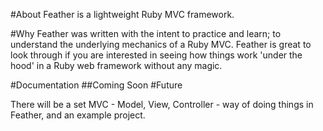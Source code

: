 #About
Feather is a lightweight Ruby MVC framework.

#Why
Feather was written with the intent to practice and learn; to understand the underlying mechanics of a Ruby MVC. Feather is great to look through if you are interested in seeing how things work 'under the hood' in a Ruby web framework without any magic.

#Documentation
 ##Coming Soon
#Future

There will be a set MVC - Model, View, Controller - way of doing things in Feather, and an example project.
